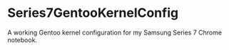 Series7GentooKernelConfig
=========================

A working Gentoo kernel configuration for my Samsung Series 7 Chrome notebook.
